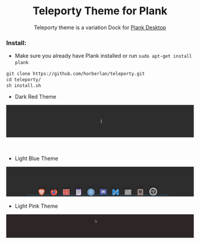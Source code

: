 <h1 align="center"> Teleporty Theme for Plank </h1> 
<p align="center"> Teleporty theme is a variation Dock for <a href="https://launchpad.net/plank">Plank Desktop</a> </p>

### Install:
* Make sure you already have Plank installed or run ```sudo apt-get install plank```

```Shell
git clone https://github.com/horberlan/teleporty.git
cd teleporty/
sh install.sh 
```
* Dark Red Theme

<p align="center">
  <img src="assets/dark-red-teleport-theme.gif">
<!--<img src="exemple-Dark-red.gif" width="800px"> -->
</p>
<br>

* Light Blue Theme

<p align="center">
  <img src="assets/light-blues-teleport-theme.gif">
</p>

* Light Pink Theme

<p align="center">
  <img src="https://raw.githubusercontent.com/horberlan/Teleport-theme/main/Teleport-theme-Pink/pink-ex.gif">
</p>
